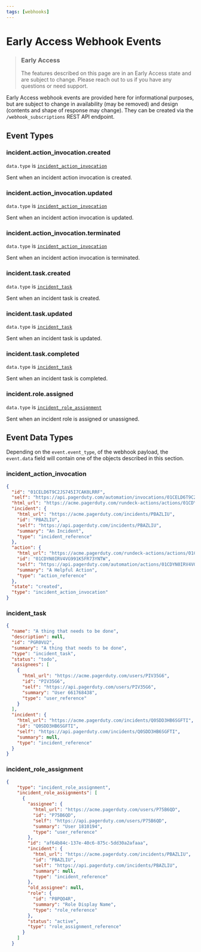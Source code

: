 ```yaml
---
tags: [webhooks]
---
```


# Early Access Webhook Events

<!-- theme: warning -->

> ### Early Access
>
> The features described on this page are in an Early Access state and are subject to change. Please reach out to
> us if you have any questions or need support.

Early Access webhook events are provided here for informational purposes, but are subject to change in availability
(may be removed) and design (contents and shape of response may change). They can be created via the
`/webhook_subscriptions` REST API endpoint.

## Event Types

### incident.action_invocation.created

`data.type` is [`incident_action_invocation`](#incident_action_invocation)

Sent when an incident action invocation is created.

### incident.action_invocation.updated

`data.type` is [`incident_action_invocation`](#incident_action_invocation)

Sent when an incident action invocation is updated.

### incident.action_invocation.terminated

`data.type` is [`incident_action_invocation`](#incident_action_invocation)

Sent when an incident action invocation is terminated.

### incident.task.created

`data.type` is [`incident_task`](#incident_task)

Sent when an incident task is created.

### incident.task.updated

`data.type` is [`incident_task`](#incident_task)

Sent when an incident task is updated.

### incident.task.completed

`data.type` is [`incident_task`](#incident_task)

Sent when an incident task is completed.

### incident.role.assigned

`data.type` is [`incident_role_assignment`](#incident_role_assignment)

Sent when an incident role is assigned or unassigned.

## Event Data Types

Depending on the `event.event_type`, of the webhook payload, the `event.data` field will contain one of the objects described in this section.

### incident_action_invocation

```json
{
  "id": "01CELD6T9C2JS745I7CAK0LRRF",
  "self": "https://api.pagerduty.com/automation/invocations/01CELD6T9C2JS745I7CAK0LRRF",
  "html_url": "https://acme.pagerduty.com/rundeck-actions/actions/01CDYN0IRV4VG991K5FR73YNTW/invocations/01CELD6T9C2JS745I7CAK0LRRF/report",
  "incident": {
    "html_url": "https://acme.pagerduty.com/incidents/PBAZLIU",
    "id": "PBAZLIU",
    "self": "https://api.pagerduty.com/incidents/PBAZLIU",
    "summary": "An Incident",
    "type": "incident_reference"
  },
  "action": {
    "html_url": "https://acme.pagerduty.com/rundeck-actions/actions/01CDYN0IRV4VG991K5FR73YNTW",
    "id": "01CDYN0IRV4VG991K5FR73YNTW",
    "self": "https://api.pagerduty.com/automation/actions/01CDYN0IRV4VG991K5FR73YNTW",
    "summary": "A Helpful Action",
    "type": "action_reference"
  },
  "state": "created",
  "type": "incident_action_invocation"
}
```

### incident_task

```json
{
  "name": "A thing that needs to be done",
  "description": null,
  "id": "PGR0VU2",
  "summary": "A thing that needs to be done",
  "type": "incident_task",
  "status": "todo",
  "assignees": [
    {
      "html_url": "https://acme.pagerduty.com/users/PIV35G6",
      "id": "PIV35G6",
      "self": "https://api.pagerduty.com/users/PIV35G6",
      "summary": "User 661768438",
      "type": "user_reference"
    }
  ],
  "incident": {
    "html_url": "https://acme.pagerduty.com/incidents/Q0SDD3HB6SGFTI",
    "id": "Q0SDD3HB6SGFTI",
    "self": "https://api.pagerduty.com/incidents/Q0SDD3HB6SGFTI",
    "summary": null,
    "type": "incident_reference"
  }
}
```

### incident_role_assignment
```json
{
    "type": "incident_role_assignment",
    "incident_role_assignments": [
      {
        "assignee": {
          "html_url": "https://acme.pagerduty.com/users/P75B6QD",
          "id": "P75B6QD",
          "self": "https://api.pagerduty.com/users/P75B6QD",
          "summary": "User 1810194",
          "type": "user_reference"
        },
        "id": "af64b84c-137e-40c6-875c-5dd30a2afaaa",
        "incident": {
          "html_url": "https://acme.pagerduty.com/incidents/PBAZLIU",
          "id": "PBAZLIU",
          "self": "https://api.pagerduty.com/incidents/PBAZLIU",
          "summary": null,
          "type": "incident_reference"
        },
        "old_assignee": null,
        "role": {
          "id": "P8PQO4R",
          "summary": "Role Display Name",
          "type": "role_reference"
        },
        "status": "active",
        "type": "role_assignment_reference"
      }
    ]
  }
```
